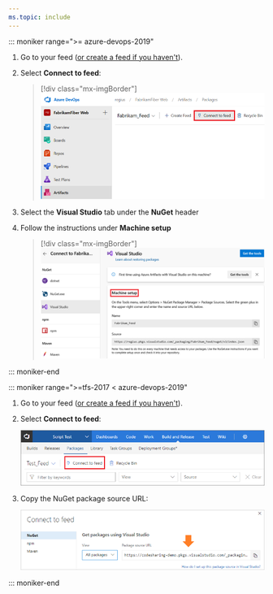 ```yaml
---
ms.topic: include
---
```


::: moniker range=">= azure-devops-2019"

1. Go to your feed ([or create a feed if you haven't](../../feeds/create-feed.md)). 

2. Select **Connect to feed**:

   > [!div class="mx-imgBorder"] 
   >![Connect to feed button on the upper right of the page](../_img/connect-to-feed-azure-devops-newnav.png)
   >

3. Select the **Visual Studio** tab under the **NuGet** header 

4. Follow the instructions under **Machine setup**

   > [!div class="mx-imgBorder"] 
   >![Copy Name and Source feed for Visual Studio](../_img/nuget-visual-studio-newnav.png)
   >

::: moniker-end

::: moniker range=">=tfs-2017 < azure-devops-2019"

1. Go to your feed ([or create a feed if you haven't](../../feeds/create-feed.md)). 

2. Select **Connect to feed**:

   ![Connect to feed button on the upper right of the page](../_img/connect-to-feed.png)
   
3. Copy the NuGet package source URL:

   ![NuGet package source URL in the Connect to feed dialog box](../_img/nuget-consume-url.png)

::: moniker-end
